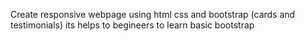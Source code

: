 Create responsive webpage using html css and bootstrap (cards and testimonials) its helps to begineers to learn basic bootstrap
